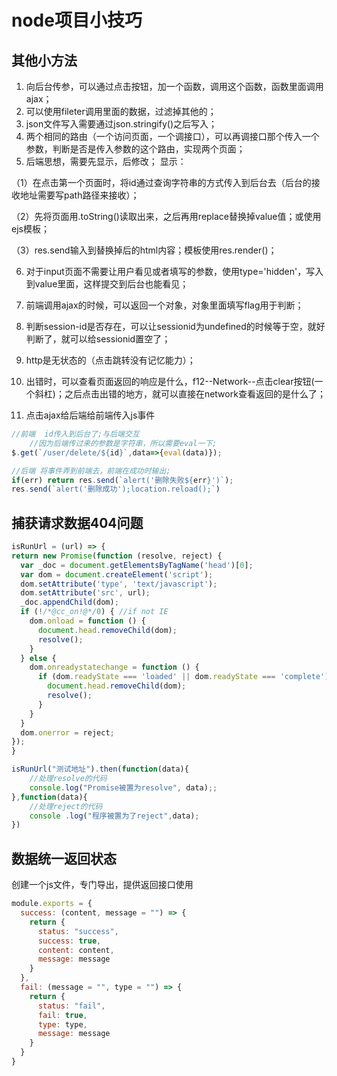 # node项目小技巧

## 其他小方法
1. 向后台传参，可以通过点击按钮，加一个函数，调用这个函数，函数里面调用ajax；
2. 可以使用fileter调用里面的数据，过滤掉其他的；
3. json文件写入需要通过json.stringify()之后写入；
4. 两个相同的路由（一个访问页面，一个调接口），可以再调接口那个传入一个参数，判断是否是传入参数的这个路由，实现两个页面；
5. 后端思想，需要先显示，后修改；
显示：

（1）在点击第一个页面时，将id通过查询字符串的方式传入到后台去（后台的接收地址需要写path路径来接收）；

（2）先将页面用.toString()读取出来，之后再用replace替换掉value值；或使用ejs模板；

（3）res.send输入到替换掉后的html内容；模板使用res.render()；

6. 对于input页面不需要让用户看见或者填写的参数，使用type='hidden'，写入到value里面，这样提交到后台也能看见；
7. 前端调用ajax的时候，可以返回一个对象，对象里面填写flag用于判断；
8. 判断session-id是否存在，可以让sessionid为undefined的时候等于空，就好判断了，就可以给sessionid置空了；

9. http是无状态的（点击跳转没有记忆能力）；
10. 出错时，可以查看页面返回的响应是什么，f12--Network--点击clear按钮(一个斜杠)；之后点击出错的地方，就可以直接在network查看返回的是什么了；
11. 点击ajax给后端给前端传入js事件
```js
//前端  id传入到后台了;与后端交互
    //因为后端传过来的参数是字符串，所以需要eval一下;
$.get(`/user/delete/${id}`,data=>{eval(data)});

//后端 将事件弄到前端去，前端在成功时输出;
if(err) return res.send(`alert('删除失败${err}')`);
res.send(`alert('删除成功');location.reload();`)
```

## 捕获请求数据404问题
```js
isRunUrl = (url) => {
return new Promise(function (resolve, reject) {
  var _doc = document.getElementsByTagName('head')[0];
  var dom = document.createElement('script');
  dom.setAttribute('type', 'text/javascript');
  dom.setAttribute('src', url);
  _doc.appendChild(dom);
  if (!/*@cc_on!@*/0) { //if not IE
    dom.onload = function () {
      document.head.removeChild(dom);
      resolve();
    }
  } else {
    dom.onreadystatechange = function () {
      if (dom.readyState === 'loaded' || dom.readyState === 'complete') {
        document.head.removeChild(dom);
        resolve();
      }
    }
  }
  dom.onerror = reject;
});
}

isRunUrl("测试地址").then(function(data){
    //处理resolve的代码
    console.log("Promise被置为resolve", data);;
},function(data){
    //处理reject的代码
    console .log("程序被置为了reject",data);
})
```


## 数据统一返回状态
创建一个js文件，专门导出，提供返回接口使用
```js
module.exports = {
  success: (content, message = "") => {
    return {
      status: "success",
      success: true,
      content: content,
      message: message
    }
  },
  fail: (message = "", type = "") => {
    return {
      status: "fail",
      fail: true,
      type: type,
      message: message
    }
  }
}
```
